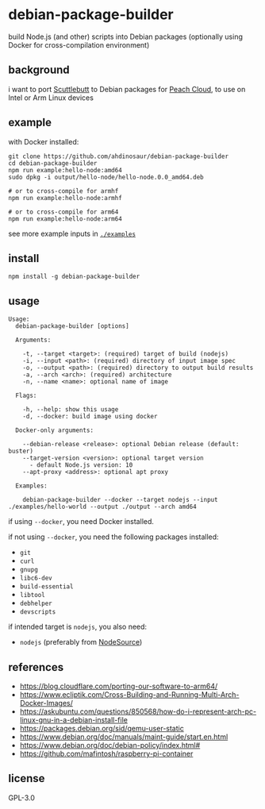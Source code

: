 # debian-package-builder

build Node.js (and other) scripts into Debian packages (optionally using Docker for cross-compilation environment)

## background

i want to port [Scuttlebutt](https://scuttlebutt.nz) to Debian packages for [Peach Cloud](http://peachcloud.org), to use on Intel or Arm Linux devices 

## example

with Docker installed:

```
git clone https://github.com/ahdinosaur/debian-package-builder
cd debian-package-builder
npm run example:hello-node:amd64
sudo dpkg -i output/hello-node/hello-node.0.0_amd64.deb

# or to cross-compile for armhf
npm run example:hello-node:armhf

# or to cross-compile for arm64
npm run example:hello-node:arm64
```

see more example inputs in [`./examples`](./examples)

## install

```
npm install -g debian-package-builder
```

## usage

```
Usage:
  debian-package-builder [options]

  Arguments:

    -t, --target <target>: (required) target of build (nodejs)
    -i, --input <path>: (required) directory of input image spec
    -o, --output <path>: (required) directory to output build results
    -a, --arch <arch>: (required) architecture
    -n, --name <name>: optional name of image

  Flags:

    -h, --help: show this usage
    -d, --docker: build image using docker

  Docker-only arguments:

    --debian-release <release>: optional Debian release (default: buster) 
    --target-version <version>: optional target version
      - default Node.js version: 10
    --apt-proxy <address>: optional apt proxy

  Examples:

    debian-package-builder --docker --target nodejs --input ./examples/hello-world --output ./output --arch amd64
```

if using `--docker`, you need Docker installed.

if not using `--docker`, you need the following packages installed:

- `git`
- `curl`
- `gnupg`
- `libc6-dev`
- `build-essential`
- `libtool`
- `debhelper`
- `devscripts`

if intended target is `nodejs`, you also need:

- `nodejs` (preferably from [NodeSource](https://github.com/nodesource/distributions#deb))

## references

- https://blog.cloudflare.com/porting-our-software-to-arm64/
- https://www.ecliptik.com/Cross-Building-and-Running-Multi-Arch-Docker-Images/
- https://askubuntu.com/questions/850568/how-do-i-represent-arch-pc-linux-gnu-in-a-debian-install-file
- https://packages.debian.org/sid/qemu-user-static
- https://www.debian.org/doc/manuals/maint-guide/start.en.html
- https://www.debian.org/doc/debian-policy/index.html#
- https://github.com/mafintosh/raspberry-pi-container

## license

GPL-3.0
